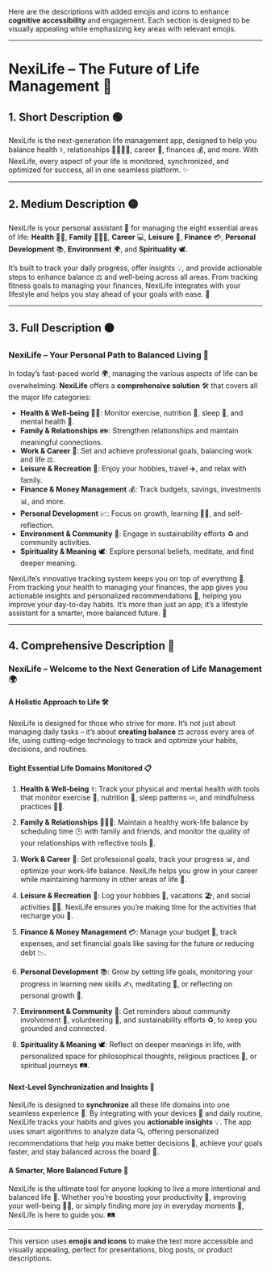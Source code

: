 Here are the descriptions with added emojis and icons to enhance **cognitive accessibility** and engagement. Each section is designed to be visually appealing while emphasizing key areas with relevant emojis.

---

# NexiLife – The Future of Life Management 🚀

## 1. **Short Description** 🟢

NexiLife is the next-generation life management app, designed to help you balance health ⚕️, relationships 👨‍👩‍👧‍👦, career 💼, finances 💰, and more. With NexiLife, every aspect of your life is monitored, synchronized, and optimized for success, all in one seamless platform. ✨

---

## 2. **Medium Description** 🟡

NexiLife is your personal assistant 🤖 for managing the eight essential areas of life: **Health** 🏋️‍♀️, **Family** 👨‍👩‍👦, **Career** 💻, **Leisure** 🎨, **Finance** 💳, **Personal Development** 📚, **Environment** 🌍, and **Spirituality** 🕊️. 

It’s built to track your daily progress, offer insights 💡, and provide actionable steps to enhance balance ⚖️ and well-being across all areas. From tracking fitness goals to managing your finances, NexiLife integrates with your lifestyle and helps you stay ahead of your goals with ease. 🎯

---

## 3. **Full Description** 🟠

### NexiLife – Your Personal Path to Balanced Living 🌟

In today’s fast-paced world 🌍, managing the various aspects of life can be overwhelming. **NexiLife** offers a **comprehensive solution** 🛠️ that covers all the major life categories:

- **Health & Well-being** 🏋️‍♂️: Monitor exercise, nutrition 🥗, sleep 🛌, and mental health 🧠.
- **Family & Relationships** 👪: Strengthen relationships and maintain meaningful connections.
- **Work & Career** 💼: Set and achieve professional goals, balancing work and life ⚖️.
- **Leisure & Recreation** 🎉: Enjoy your hobbies, travel ✈️, and relax with family.
- **Finance & Money Management** 💰: Track budgets, savings, investments 📊, and more.
- **Personal Development** 📈: Focus on growth, learning 🧑‍🏫, and self-reflection.
- **Environment & Community** 🌳: Engage in sustainability efforts ♻️ and community activities.
- **Spirituality & Meaning** 🕊️: Explore personal beliefs, meditate, and find deeper meaning.

NexiLife’s innovative tracking system keeps you on top of everything 🔄. From tracking your health to managing your finances, the app gives you actionable insights and personalized recommendations 🧩, helping you improve your day-to-day habits. It’s more than just an app; it’s a lifestyle assistant for a smarter, more balanced future. 🌟

---

## 4. **Comprehensive Description** 🔵

### **NexiLife – Welcome to the Next Generation of Life Management** 🌍

#### **A Holistic Approach to Life** 🛠️

NexiLife is designed for those who strive for more. It’s not just about managing daily tasks – it’s about **creating balance** ⚖️ across every area of life, using cutting-edge technology to track and optimize your habits, decisions, and routines.

#### **Eight Essential Life Domains Monitored** 📋

1. **Health & Well-being** ⚕️: Track your physical and mental health with tools that monitor exercise 🏃, nutrition 🥗, sleep patterns 💤, and mindfulness practices 🧘‍♀️.
   
2. **Family & Relationships** 👨‍👩‍👦: Maintain a healthy work-life balance by scheduling time 🕒 with family and friends, and monitor the quality of your relationships with reflective tools 💞.
   
3. **Work & Career** 💼: Set professional goals, track your progress 📊, and optimize your work-life balance. NexiLife helps you grow in your career while maintaining harmony in other areas of life 🎯.

4. **Leisure & Recreation** 🎨: Log your hobbies 🎸, vacations 🏖️, and social activities 👯‍♂️. NexiLife ensures you’re making time for the activities that recharge you 🔋.

5. **Finance & Money Management** 💳: Manage your budget 💸, track expenses, and set financial goals like saving for the future or reducing debt 📉.

6. **Personal Development** 📚: Grow by setting life goals, monitoring your progress in learning new skills ✍️, meditating 🧘, or reflecting on personal growth 🚀.
   
7. **Environment & Community** 🌱: Get reminders about community involvement 👥, volunteering 🤝, and sustainability efforts ♻️, to keep you grounded and connected.

8. **Spirituality & Meaning** 🕊️: Reflect on deeper meanings in life, with personalized space for philosophical thoughts, religious practices 🙏, or spiritual journeys 🛤️.

#### **Next-Level Synchronization and Insights** 🔄

NexiLife is designed to **synchronize** all these life domains into one seamless experience 🧩. By integrating with your devices 📱 and daily routine, NexiLife tracks your habits and gives you **actionable insights** 💡. The app uses smart algorithms to analyze data 🔍, offering personalized recommendations that help you make better decisions 🧠, achieve your goals faster, and stay balanced across the board 🎯.

#### **A Smarter, More Balanced Future** 🎉

NexiLife is the ultimate tool for anyone looking to live a more intentional and balanced life 🌟. Whether you’re boosting your productivity 💪, improving your well-being 🧘‍♂️, or simply finding more joy in everyday moments 🌅, NexiLife is here to guide you. 🛤️

---

This version uses **emojis and icons** to make the text more accessible and visually appealing, perfect for presentations, blog posts, or product descriptions.

